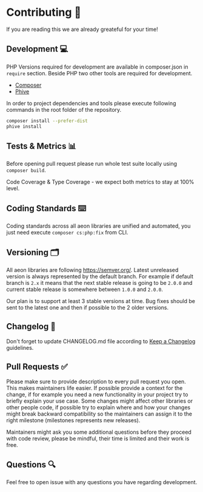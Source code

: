 # Contributing 🥰

If you are reading this we are already greateful for your time! 

## Development 💻

PHP Versions required for development are available in composer.json in `require` section. 
Beside PHP two other tools are required for development. 

* [Composer](https://getcomposer.org/doc/00-intro.md#installation-linux-unix-macos) 
* [Phive](https://phar.io/#Install) 

In order to project dependencies and tools please execute following commands in the root folder of the repository. 

```bash
composer install --prefer-dist
phive install
```

## Tests & Metrics 📊

Before opening pull request please run whole test suite locally using `composer build`. 

Code Coverage & Type Coverage - we expect both metrics to stay at 100% level. 

## Coding Standards ⌨️

Coding standards across all aeon libraries are unified and automated, you just need execute `composer cs:php:fix` from CLI.

## Versioning 🗂

All aeon libraries are following https://semver.org/. Latest unreleased version is always represented by the default branch. 
For example if default branch is `2.x` it means that the next stable release is going to be `2.0.0` and current stable release is somewhere 
between `1.0.0` and `2.0.0`. 

Our plan is to support at least 3 stable versions at time. 
Bug fixes should be sent to the latest one and then if possible to the 2 older versions. 

## Changelog 📝

Don't forget to update CHANGELOG.md file according to [Keep a Changelog](https://keepachangelog.com/en/1.0.0/) guidelines.  

## Pull Requests ✅

Please make sure to provide description to every pull request you open. This makes maintainers life easier. 
If possible provide a context for the change, if for example you need a new functionality in your project try to briefly explain your use case.
Some changes might affect other libraries or other people code, if possible try to explain where and how your changes might break backward compatibility 
so the maintainers can assign it to the right milestone (milestones represents new releases).

Maintainers might ask you some additional questions before they proceed with code review, please be mindful, their time is limited and their work is free. 

## Questions 🔍

Feel free to open issue with any questions you have regarding development. 

